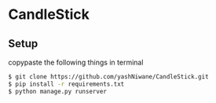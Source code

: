 # CandleStick


## Setup
copypaste the following things in terminal

```sh
$ git clone https://github.com/yashNiwane/CandleStick.git
$ pip install -r requirements.txt
$ python manage.py runserver

```

